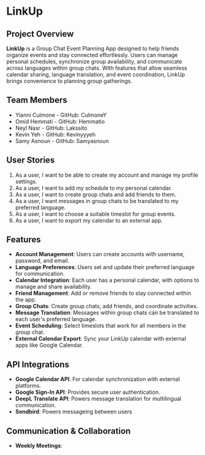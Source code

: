 # LinkUp

## Project Overview
**LinkUp** is a Group Chat Event Planning App designed to help friends organize events and stay connected effortlessly. Users can manage personal schedules, synchronize group availability, and communicate across languages within group chats. With features that allow seamless calendar sharing, language translation, and event coordination, LinkUp brings convenience to planning group gatherings.

## Team Members
- Yianni Culmone - GitHub: CulmoneY
- Omid Hemmati - GitHub: Hemmatio
- Neyl Nasr - GitHub: Lakssito
- Kevin Yeh - GitHub: Kevinyyyeh
- Samy Asnoun - GitHub: Samyasnoun

## User Stories
1. As a user, I want to be able to create my account and manage my profile settings.
2. As a user, I want to add my schedule to my personal calendar.
3. As a user, I want to create group chats and add friends to them.
4. As a user, I want messages in group chats to be translated to my preferred language.
5. As a user, I want to choose a suitable timeslot for group events.
6. As a user, I want to export my calendar to an external app.

## Features
- **Account Management**: Users can create accounts with username, password, and email.
- **Language Preferences**: Users set and update their preferred language for communication.
- **Calendar Integration**: Each user has a personal calendar, with options to manage and share availability.
- **Friend Management**: Add or remove friends to stay connected within the app.
- **Group Chats**: Create group chats, add friends, and coordinate activities.
- **Message Translation**: Messages within group chats can be translated to each user's preferred language.
- **Event Scheduling**: Select timeslots that work for all members in the group chat.
- **External Calendar Export**: Sync your LinkUp calendar with external apps like Google Calendar.

## API Integrations
- **Google Calendar API**: For calendar synchronization with external platforms.
- **Google Sign-In API**: Provides secure user authentication.
- **DeepL Translate API**: Powers message translation for multilingual communication.
- **Sendbird**: Powers messageing between users

## Communication & Collaboration
- **Weekly Meetings**:
